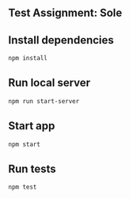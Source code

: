 ## Test Assignment: Sole

## Install dependencies

```bash
npm install
```

## Run local server

```bash
npm run start-server
```

## Start app

```bash
npm start
```

## Run tests

```bash
npm test
```
